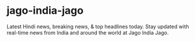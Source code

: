 # jago-india-jago
Latest Hindi news, breaking news, &amp; top headlines today. Stay updated with real-time news from India and around the world at Jago India Jago.
